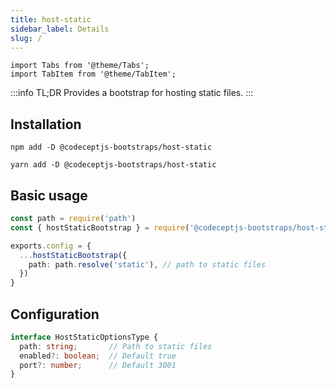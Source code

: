 ```yaml
---
title: host-static
sidebar_label: Details
slug: /
---
```


```mdx-code-block
import Tabs from '@theme/Tabs';
import TabItem from '@theme/TabItem';
```

:::info TL;DR
Provides a bootstrap for hosting static files.
:::

## Installation
<Tabs groupId="package-manager">
<TabItem value="npm">

```shell
npm add -D @codeceptjs-bootstraps/host-static
```

</TabItem>
<TabItem value="yarn">

```shell
yarn add -D @codeceptjs-bootstraps/host-static
```

</TabItem>
</Tabs>

## Basic usage

```typescript
const path = require('path')
const { hostStaticBootstrap } = require('@codeceptjs-bootstraps/host-static')

exports.config = {
  ...hostStaticBootstrap({
    path: path.resolve('static'), // path to static files
  })
}
```

## Configuration

```typescript
interface HostStaticOptionsType {
  path: string;       // Path to static files
  enabled?: boolean;  // Default true
  port?: number;      // Default 3001
}
```

